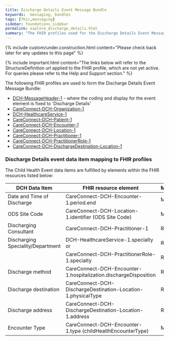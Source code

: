 ```yaml
---
title: Discharge Details Event Message Bundle
keywords:  messaging, bundles
tags: [fhir,messaging]
sidebar: foundations_sidebar
permalink: explore_discharge_details.html
summary: "The FHIR profiles used for the Discharge Details Event Message Bundle"
---
```

{% include custom/under.construction.html content="Please check back later for any updates to this page" %}

{% include important.html content="The links below will refer to the StructureDefinition url applied to the FHIR profile, which are not yet active. For queries please refer to the Help and Support section." %} 

The following FHIR profiles are used to form the Discharge Details Event Message Bundle:

- [DCH-MessageHeader-1](https://fhir.nhs.uk/STU3/StructureDefinition/DCH-MessageHeader-1.xml) - where the coding and display for the event element is fixed to 'Discharge Details'
- [CareConnect-DCH-Organization-1](https://fhir.nhs.uk/STU3/StructureDefinition/CareConnect-DCH-Organization-1.xml)
- [DCH-HealthcareService-1](https://fhir.nhs.uk/STU3/StructureDefinition/DCH-HealthcareService-1.xml)
- [CareConnect-DCH-Patient-1](https://fhir.nhs.uk/STU3/StructureDefinition/CareConnect-DCH-Patient-1.xml)
- [CareConnect-DCH-Encounter-1](https://fhir.nhs.uk/STU3/StructureDefinition/CareConnect-DCH-Encounter-1.xml)
- [CareConnect-DCH-Location-1](https://fhir.nhs.uk/STU3/StructureDefinition/CareConnect-DCH-Location-1.xml)
- [CareConnect-DCH-Practitioner-1](https://fhir.nhs.uk/STU3/StructureDefinition/CareConnect-DCH-Practitioner-1.xml)
- [CareConnect-DCH-PractitionerRole-1](https://fhir.nhs.uk/STU3/StructureDefinition/CareConnect-DCH-PractitionerRole-1.xml) 
- [CareConnect-DCH-DischargeDestination-Location-1](https://fhir.nhs.uk/STU3/StructureDefinition/CareConnect-DCH-DischargeDestination-Location-1)

### Discharge Details event data item mapping to FHIR profiles ###

The Child Health Event data items are fulfilled by elements within the FHIR resources listed below:

| DCH Data Item              | FHIR resource element                                            | Mandatory/Required/Optional |
|----------------------------|------------------------------------------------------------------|-----------------------------|
| Date and Time of Discharge | CareConnect-DCH-Encounter-1.period.end                           | Mandatory                   |
| ODS Site Code              | CareConnect-DCH-Location-1.identifier (ODS Site Code)            | Mandatory                   |
| Discharging Consultant     | CareConnect-DCH-Practitioner-1                                   | Required                    |
| Discharging Speciality/Department     | DCH-HealthcareService-1.specialty    or     | Required                    |
|      | CareConnect-DCH-PractitionerRole-1.specialty         | Required                    |
| Discharge method           | CareConnect-DCH-Encounter-1.hospitalization.dischargeDisposition | Required                    |
| Discharge destination      |CareConnect-DCH-DischargeDestination-Location-1.physicalType      | Required                    |
| Discharge address          | CareConnect-DCH-DischargeDestination-Location-1.address          | Required                    |
| Encounter Type             | CareConnect-DCH-Encounter-1.type (childHealthEncounterType)      | Mandatory                   |


